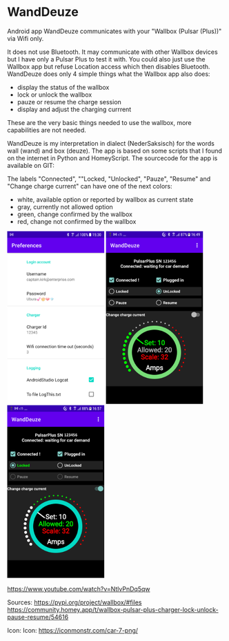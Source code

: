 # WandDeuze
Android app WandDeuze communicates with your "Wallbox (Pulsar (Plus))" via Wifi only.

It does not use Bluetooth.
It may communicate with other Wallbox devices but I have only a Pulsar Plus to test it with.
You could also just use the Wallbox app but refuse Location access which then disables Bluetooth.
WandDeuze does only 4 simple things what the Wallbox app also does:
- display the status of the wallbox
- lock or unlock the wallbox
- pauze or resume the charge session
- display and adjust the charging currrent

These are the very basic things needed to use the wallbox, more capabilities are not needed.

WandDeuze is my interpretation in dialect (NederSaksisch) for the words wall (wand) and box (deuze).
The app is based on some scripts that I found on the internet in Python and HomeyScript.
The sourcecode for the app is available on GIT:

The labels "Connected", ""Locked, "Unlocked", "Pauze", "Resume" and "Change charge current" can have one of the next colors:
- white, available option or reported by wallbox as current state
- gray, currently not allowed option
- green, change confirmed by the wallbox
- red, change not confirmed by the wallbox

<img src="screenshots/two.png" height="400" alt="Screenshot" /> <img src="screenshots/one.png" height="400" alt="Screenshot"/> <img src="screenshots/three.png" height="400" alt="Screenshot"/>

https://www.youtube.com/watch?v=NtlvPnDq5qw

Sources:
 https://pypi.org/project/wallbox/#files
 https://community.homey.app/t/wallbox-pulsar-plus-charger-lock-unlock-pause-resume/54616

Icon:
 Icon: https://iconmonstr.com/car-7-png/
